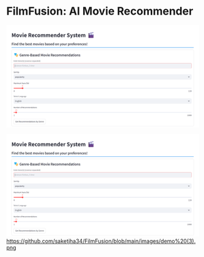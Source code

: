 # FilmFusion: AI Movie Recommender

![Home Page](https://github.com/saketjha34/FilmFusion/blob/main/images/demo%20(1).png)

![Genre-Based-Recommendation](https://github.com/saketjha34/FilmFusion/blob/main/images/demo%20(1).png)
https://github.com/saketjha34/FilmFusion/blob/main/images/demo%20(3).png
